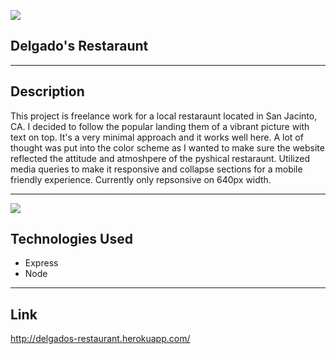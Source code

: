 ![](https://i.imgur.com/9bx2r7j.jpg)

## Delgado's Restaraunt

---

## Description

This project is freelance work for a local restaraunt located in San Jacinto, CA. I decided to follow the popular landing them of a vibrant picture with text on top. It's a very minimal approach and it works well here. A lot of thought was put into the color scheme as I wanted to make sure the website reflected the attitude and atmoshpere of the pyshical restaraunt. Utilized media queries to make it responsive and collapse sections for a mobile friendly experience. Currently only repsonsive on 640px width.

---

![](https://i.imgur.com/J1obKcR.jpg)

## Technologies Used

- Express
- Node

---

## Link

http://delgados-restaurant.herokuapp.com/
